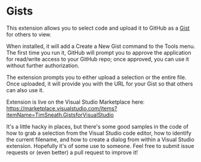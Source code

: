 # Gists
This extension allows you to select code and upload it to GitHub as a [Gist](https://gist.github.com/) for others to view. 

When installed, it will add a Create a New Gist command to the Tools menu. The first time you run it, GitHub will prompt you to approve the application for read/write access to your GitHub repo; once approved, you can use it without further authorization. 

The extension prompts you to either upload a selection or the entire file. Once uploaded, it will provide you with the URL for your Gist so that others can also use it.

Extension is live on the Visual Studio Marketplace here:
https://marketplace.visualstudio.com/items?itemName=TimSneath.GistsforVisualStudio

It's a little hacky in places, but there's some good samples in the code of how to grab a selection from the Visual Studio code editor, how to identify the current filename, and how to create a dialog from within a Visual Studio extension. Hopefully it's of some use to someone. Feel free to submit issue requests or (even better) a pull request to improve it!
